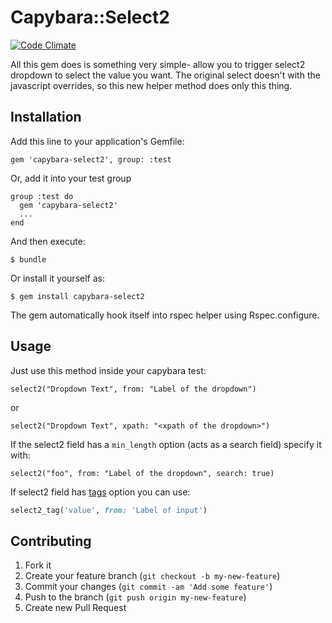 # Capybara::Select2

[![Code Climate](https://codeclimate.com/github/goodwill/capybara-select2.png)](https://codeclimate.com/github/goodwill/capybara-select2)

All this gem does is something very simple- allow you to trigger select2 dropdown to select the value you want. The original select doesn't with the javascript overrides, so this new helper method does only this thing.

## Installation

Add this line to your application's Gemfile:

    gem 'capybara-select2', group: :test

Or, add it into your test group

    group :test do
      gem 'capybara-select2'
      ...
    end

And then execute:

    $ bundle

Or install it yourself as:

    $ gem install capybara-select2

The gem automatically hook itself into rspec helper using Rspec.configure.

## Usage

Just use this method inside your capybara test:

    select2("Dropdown Text", from: "Label of the dropdown")

or

    select2("Dropdown Text", xpath: "<xpath of the dropdown>")

If the select2 field has a `min_length` option (acts as a search field) specify it with:

    select2("foo", from: "Label of the dropdown", search: true)

If select2 field has [tags](http://ivaynberg.github.io/select2/#tags) option you can use:

```ruby
select2_tag('value', from: 'Label of input')
```

## Contributing

1. Fork it
2. Create your feature branch (`git checkout -b my-new-feature`)
3. Commit your changes (`git commit -am 'Add some feature'`)
4. Push to the branch (`git push origin my-new-feature`)
5. Create new Pull Request
